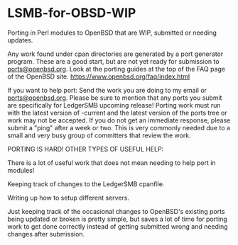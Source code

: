 # LSMB-for-OBSD-WIP
Porting in Perl modules to OpenBSD that are WIP, submitted or needing updates.

Any work found under cpan directories are generated by a port generator program.
These are a good start, but are not yet ready for submission to ports@openbsd.org.
Look at the porting guides at the top of the FAQ page of the OpenBSD site.
https://www.openbsd.org/faq/index.html

If you want to help port:
Send the work you are doing to my email or ports@openbsd.org.
Please be sure to mention that any ports you submit are specifically for LedgerSMB
upcoming release! Porting work must run with the latest version of -current and the
latest version of the ports tree or work may not be accepted. If you do not get an
immediate response, please submit a "ping" after a week or two. This is very commonly
needed due to a small and very busy group of committers that review the work.

PORTING IS HARD!
OTHER TYPES OF USEFUL HELP:

There is a lot of useful work that does not mean needing to help port in modules!

Keeping track of changes to the LedgerSMB cpanfile.

Writing up how to setup different servers.

Just keeping track of the occasional changes to OpenBSD's existing ports being updated
or broken is pretty simple, but saves a lot of time for porting work to get done
correctly instead of getting submitted wrong and needing changes after submission.
